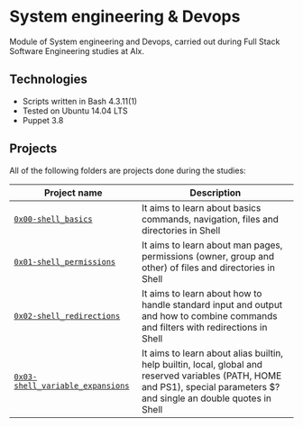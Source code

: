 # System engineering & Devops

Module of System engineering and Devops, carried out during Full Stack Software Engineering studies at Alx.

## Technologies

* Scripts written in Bash 4.3.11(1)
* Tested on Ubuntu 14.04 LTS
* Puppet 3.8

## Projects

All of the following folders are projects done during the studies:

Project name | Description
--- | ---
[`0x00-shell_basics`](https://github.com/Bolexzy/alx-system_engineering-devops/tree/main/0x00-shell_basics) | It aims to learn about basics commands, navigation, files and directories in Shell
[`0x01-shell_permissions`]() | It aims to learn about man pages, permissions (owner, group and other) of files and directories in Shell
[`0x02-shell_redirections`]() | It aims to learn about how to handle standard input and output and how to combine commands and filters with redirections in Shell
[`0x03-shell_variable_expansions`]() | It aims to learn about alias builtin, help builtin, local, global and reserved variables (PATH, HOME and PS1), special parameters $? and single an double quotes in Shell
